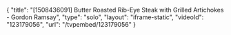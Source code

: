 {
    "title": "[1508436091] Butter Roasted Rib-Eye Steak with Grilled Artichokes - Gordon Ramsay",
    "type": "solo",
    "layout": "iframe-static",
    "videoId": "123179056",
    "url": "\/tvpembed\/123179056"
}